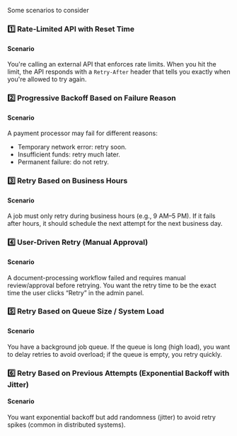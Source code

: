 Some scenarios to consider

### 1️⃣ Rate-Limited API with Reset Time

#### Scenario

You're calling an external API that enforces rate limits.
When you hit the limit, the API responds with a `Retry-After` header
that tells you exactly when you're allowed to try again.

### 2️⃣ Progressive Backoff Based on Failure Reason

#### Scenario

A payment processor may fail for different reasons:

- Temporary network error: retry soon.
- Insufficient funds: retry much later.
- Permanent failure: do not retry.

### 3️⃣ Retry Based on Business Hours

#### Scenario

A job must only retry during business hours (e.g., 9 AM–5 PM).
If it fails after hours, it should schedule the next attempt for
the next business day.

### 4️⃣ User-Driven Retry (Manual Approval)

#### Scenario

A document-processing workflow failed and requires manual
review/approval before retrying. You want the retry time
to be the exact time the user clicks “Retry” in the admin
panel.

### 5️⃣ Retry Based on Queue Size / System Load

#### Scenario

You have a background job queue. If the queue is long (high load),
you want to delay retries to avoid overload; if the queue is empty,
you retry quickly.

### 6️⃣ Retry Based on Previous Attempts (Exponential Backoff with Jitter)

#### Scenario

You want exponential backoff but add randomness (jitter)
to avoid retry spikes (common in distributed systems).
